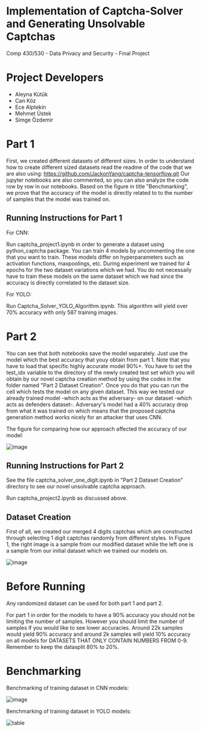 # Implementation of Captcha-Solver and Generating Unsolvable Captchas
Comp 430/530 - Data Privacy and Security - Final Project

# Project Developers
* Aleyna Kütük
* Can Köz
* Ece Alptekin
* Mehmet Üstek
* Simge Özdemir


# Part 1
First, we created different datasets of different sizes. In order to understand how to create different sized datasets read the readme of the code that we are also using: https://github.com/JackonYang/captcha-tensorflow.git
Our jupyter notebooks are also commented, so you can also analyze the code row by row in our notebooks.
Based on the figure in title "Benchmarking", we prove that the accuracy of the model is directly related to to the number of samples that the model was trained on.
## Running Instructions for Part 1
For CNN:

Run captcha_project1.ipynb in order to generate a dataset using python_captcha package. You can train 4 models by uncommenting the one that you want to train. These models differ on hyperparameters such as activation functions, maxpoolings, etc.
During experiment we trained for 4 epochs for the two dataset variations which we had. You do not necessaily have to train these models on the same dataset which we had since the accuracy is directly correlated to the dataset size.

For YOLO:

Run Captcha_Solver_YOLO_Algorithm.ipynb. This algorithm will yield over 70% accuracy with only 587 training images.
# Part 2
You can see that both notebooks save the model separately. Just use the model which the best accuracy that youy obtain from part 1. Note that you have to load that specific highly accurate model 90%+.
You have to set the test_idx variable to the directory of the newly created test set which you will obtain by our novel captcha creation method by using the codes in the folder named "Part 2 Dataset Creation".
Once you do that you can run the cell which tests the model on any given dataset.
This way we tested our already trained model -which acts as the adversary- on our dataset -which acts as defenders dataset-.
Adversary's model had a 40% accuracy drop from what it was trained on which means that the proposed captcha generation method works nicely for an attacker that uses CNN.

The figure for comparing how our approach affected the accuracy of our model:

![image](https://user-images.githubusercontent.com/53303474/149988697-a71bd07e-2a62-43e9-b39f-0cf4719921b7.png)
## Running Instructions for Part 2
See the file captcha_solver_one_digit.ipynb in "Part 2 Dataset Creation" directory to see our novel unsolvable captcha approach.

Run captcha_project2.ipynb as discussed above.
## Dataset Creation
First of all, we created our merged 4 digits captchas which are constructed through selecting 1 digit captchas randomly from different styles. In Figure 1, the right image is a sample from our modified dataset while the left one is a sample from our initial dataset which we trained our models on.

![image](https://user-images.githubusercontent.com/53303474/149993397-7f514daf-17d6-42e8-a905-2f96d0e242f7.png)

# Before Running
Any randomized dataset can be used for both part 1 and part 2. 

For part 1 in order for the models to have a 90% accuracy you should not be limiting the number of samples. However you should limit the number of samples if you would like to see lower accuracies.
Around 22k samples would yield 90% accuracy and around 2k samples will yield 10% accuracy on all models for DATASETS THAT ONLY CONTAIN NUMBERS FROM 0-9. Remember to keep the datasplit 80% to 20%.
# Benchmarking
Benchmarking of training dataset in CNN models:

![image](https://user-images.githubusercontent.com/53303474/149993597-3831a39a-e1f8-440a-aa34-714aea71cc67.png)


Benchmarking of training dataset in YOLO models:

![table](https://user-images.githubusercontent.com/83013995/149996728-09d7d8ee-f741-4d21-b4ab-43a45ec43b38.PNG)

